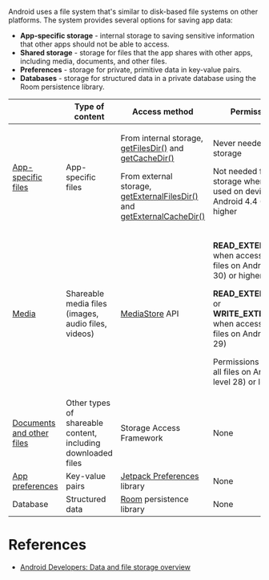 Android uses a file system that's similar to disk-based file systems on other platforms. The system provides several options for saving app data:
- **App-specific storage** - internal storage to saving sensitive information that other apps should not be able to access.
- **Shared storage** - storage for files that the app shares with other apps, including media, documents, and other files.
- **Preferences** - storage for private, primitive data in key-value pairs.
- **Databases** - storage for structured data in a private database using the Room persistence library.

|  | Type of content | Access method | Permissions needed |
| --- | --- | --- | --- |
| [App-specific files](https://developer.android.com/training/data-storage/app-specific) | App-specific files | <p>From internal storage, [getFilesDir()](https://developer.android.com/reference/android/content/Context#getFilesDir%28%29) and [getCacheDir()](https://developer.android.com/reference/android/content/Context#getCacheDir%28%29)</p><p>From external storage, [getExternalFilesDir()](https://developer.android.com/reference/android/content/Context#getExternalFilesDir%28java.lang.String%29) and [getExternalCacheDir()](https://developer.android.com/reference/android/content/Context#getExternalCacheDir%28%29)</p> | <p>Never needed for internal storage</p><p>Not needed for external storage when your app is used on devices that run Android 4.4 (API level 19) or higher</p> |
| [Media](https://developer.android.com/training/data-storage/shared/media) | Shareable media files (images, audio files, videos) | [MediaStore](https://developer.android.com/reference/android/provider/MediaStore) API | <p>**READ_EXTERNAL_STORAGE** when accessing other apps' files on Android 11 (API level 30) or higher</p><p>**READ_EXTERNAL_STORAGE** or **WRITE_EXTERNAL_STORAGE** when accessing other apps' files on Android 10 (API level 29)</p><p>Permissions are required for all files on Android 9 (API level 28) or lower</p> |
| [Documents and other files](https://developer.android.com/training/data-storage/shared/documents-files) | Other types of shareable content, including downloaded files | Storage Access Framework | None |
| [App preferences](https://developer.android.com/training/data-storage/shared-preferences) | Key-value pairs | [Jetpack Preferences](https://developer.android.com/guide/topics/ui/settings/use-saved-values) library | None |
| Database | Structured data | [Room](https://developer.android.com/training/data-storage/room) persistence library | None |

# References

- [Android Developers: Data and file storage overview](https://developer.android.com/training/data-storage)
